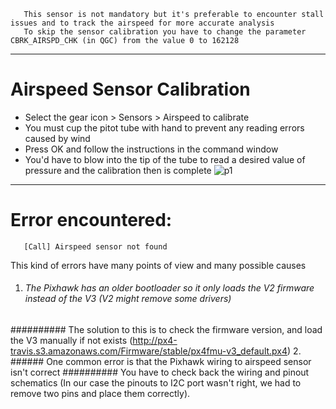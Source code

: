 
       This sensor is not mandatory but it's preferable to encounter stall issues and to track the airspeed for more accurate analysis
       To skip the sensor calibration you have to change the parameter CBRK_AIRSPD_CHK (in QGC) from the value 0 to 162128
------------------------------------------------------------------------------------------------------------------------------
# Airspeed Sensor Calibration
* Select the gear icon > Sensors > Airspeed to calibrate
* You must cup the pitot tube with hand to prevent any reading errors caused by wind
* Press OK and follow the instructions in the command window
* You'd have to blow into the tip of the tube to read a desired value of pressure and the calibration then is complete
![p1](https://docs.qgroundcontrol.com/assets/setup/sensors_airspeed.jpg)
-----------------------------------------------------------------------------------------------------------------------------
# Error encountered:
       [Call] Airspeed sensor not found
This kind of errors have many points of view and many possible causes
1. ###### The Pixhawk has an older bootloader so it only loads the V2 firmware instead of the V3 (V2 might remove some drivers)
########## The solution to this is to check the firmware version, and load the V3 manually if not exists (http://px4-travis.s3.amazonaws.com/Firmware/stable/px4fmu-v3_default.px4)
2. ###### One common error is that the Pixhawk wiring to airspeed sensor isn't correct
########## You have to check back the wiring and pinout schematics (In our case the pinouts to I2C port wasn't right, we had to remove two pins and place them correctly).
